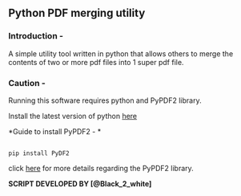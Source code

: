 ## Python PDF merging utility


### Introduction -

A simple utility tool written in python that allows others to merge the contents of two or more pdf files into 1 super pdf file. 


### Caution -

Running this software requires python and PyPDF2 library.


Install the latest version of python [here](https://www.python.org/downloads/)

*Guide to install PyPDF2 - *

```

pip install PyDF2

```

click [here](https://pypi.org/project/PyPDF2/) for more details regarding the PyPDF2 library.



**SCRIPT DEVELOPED BY [@Black_2_white]**